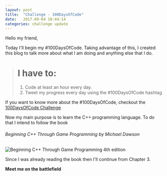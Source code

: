 ```yaml
---
layout: post
title:  "Challenge - 100DaysOfCode"
date:   2017-09-04 10:44:14
categories: challenge update
---
```

Hello my friend,

Today I'll begin my #100DaysOfCode. Taking advantage of this, I created this blog to talk more about what I am doing and anything else that I do.


> # I have to:
> 1. Code at least an hour every day.
> 2. Tweet my progress every day using the #100DaysOfCode hashtag


If you want to know more about the #100DaysOfCode, checkout the [100DaysOfCode Challenge][code-challenge]

Now my main purpose is to learn the C++ programming language. To do that I intend to follow the book

###### _Beginning C++ Through Game Programming by Michael Dawson_  
![Beginning C++ Through Game Programming 4th edition]({{site.url}}/images/cppBook.jpeg)  

Since I was already reading the book then I'll continue from Chapter 3.

__Meet me on the battlefield__


[code-challenge]: https://medium.freecodecamp.org/join-the-100daysofcode-556ddb4579e4 